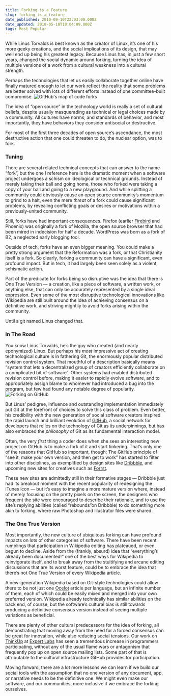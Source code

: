 ```yaml
---
title: Forking is a Feature
slug: forking_is_a_feature
date_published: 2010-09-10T22:03:00.000Z
date_updated: 2018-05-18T18:04:09.000Z
tags: Most Popular
---
```


While Linus Torvalds is best known as the creator of Linux, it’s one of his more geeky creations, and the social implications of its design, that may well end up being his greatest legacy. Because Linus has, in just a few short years, changed the social dynamic around forking, turning the idea of multiple versions of a work from a cultural weakness into a cultural strength.

Perhaps the technologies that let us easily collaborate together online have finally matured enough to let our work reflect the reality that some problems are better solved with lots of different efforts instead of one committee-built compromise.
![GitHub's map of code forks](https://web.archive.org/web/20110122123626if_/http://dashes.com/anil/images/github-fork-map.png)

The idea of “open source” in the technology world is really a set of cultural beliefs, despite usually masquerading as technical or legal choices made by a community. All cultures have norms, and standards of behavior, and most importantly, they have behaviors they consider antisocial or destructive.

For most of the first three decades of open source’s ascendance, the most destructive action that one could threaten to do, the nuclear option, was to fork.

### Tuning

There are several related technical concepts that can answer to the name “fork”, but the one I reference here is the dramatic moment when a software project undergoes a schism on ideological or technical grounds. Instead of merely taking their ball and going home, those who forked were taking a copy of your ball and going to a new playground. And while splitting a community could obviously cause an open source community’s momentum to grind to a halt, even the mere *threat* of a fork could cause significant problems, by revealing conflicting goals or desires or motivations within a previously-united community.

Still, forks have had important consequences. Firefox (earlier [Firebird](__GHOST_URL__/2003/07/upon-the-demise.html) and Phoenix) was originally a fork of Mozilla, the open source browser that had been mired in indecision for half a decade. WordPress was born as a fork of B2, a neglected early blogging tool.

Outside of tech, forks have an even bigger meaning. You could make a pretty strong argument that the Reformation was a fork, or that Christianity itself is a fork. So clearly, forking a community can have a significant, even profound impact. But in tech, it had largely been seen solely as a violent, schismatic action.

Part of the predicate for forks being so disruptive was the idea that there is One True Version — a creation, like a piece of software, a written work, or anything else, that can only be accurately represented by a single ideal expression. Even some of the most disruptive technological innovations like Wikipedia are still built around the idea of achieving consensus on a definitive work, and striving mightily to avoid forks arising within the community.

Until a git named Linus changed that.

### In The Road

You know Linus Torvalds, he’s the guy who created (and nearly eponymized) Linux. But perhaps his *most* impressive act of creating technological culture is in fathering Git, the enormously popular distributed revision control system. That mouthful of a description basically means “system that lets a decentralized group of creators efficiently collaborate on a complicated bit of software”. Other systems had enabled distributed revision control before, making it easier to rapidly evolve software, and to appropriately assign blame to whomever had introduced a bug into the program, but few had found any notable degree of popularity.
![Forking on GitHub](https://web.archive.org/web/20101112120955if_/http://dashes.com/anil/images/github-fork.png)

But Linus’ pedigree, influence and outstanding implementation immediately put Git at the forefront of choices to solve this class of problem. Even better, his credibility with the new generation of social software creators inspired the rapid launch and brilliant evolution of [GitHub](http://github.com/), a social network for developers that relies on the technology of Git as its underpinnings, but has also embraced the *philosophy* of Git as its fundamental interaction model.

Often, the very *first* thing a coder does when she sees an interesting new project on GitHub is to make a fork of it and start tinkering. That’s only one of the reasons that GitHub so important, though; The GitHub principle of “see it, make your own version, and then get to work” has started to filter into other disciplines, as exemplified by design sites like [Dribbble](http://dribbble.com/), and upcoming new sites for creatives such as [Forrst](http://forrst.com/).

These new sites are admittedly still in their formative stages — Dribbble just had its breakout moment with the recent popularity of redesigning the iTunes icon — but it’s easy to imagine a more mature version where, instead of merely focusing on the pretty pixels on the screen, the designers who frequent the site were encouraged to describe their rationale, and to use the site’s replying abilities (called “rebounds”on Dribbble) to do something more akin to forking, where raw Photoshop and Illustrator files were shared.

### The One True Version

Most importantly, the new culture of ubiquitous forking can have profound impacts on lots of other categories of software. There have been recent rumblings that participation in Wikipedia editing has plateaued, or even begun to decline. Aside from the (frankly, absurd) idea that “everything’s already been documented!” one of the best ways for Wikipedia to reinvigorate itself, and to break away from the stultifying and arcane editing discussions that are its worst feature, could be to embrace the idea that there’s not One True Version of every Wikipedia article.

A new-generation Wikipedia based on Git-style technologies could allow there to be not just one [Ocelot](http://en.wikipedia.org/wiki/Ocelot) article per language, but an infinite number of them, each of which could be easily mixed and merged into your own preferred version. Wikipedia already technically has similar abilities on the back end, of course, but the software’s cultural bias is still towards producing a definitive consensus version instead of seeing multiple variations as beneficial.

There are plenty of other cultural predecessors for the idea of forking, all demonstrating that moving away from the need for a forced consensus can be great for innovation, while also reducing social tensions. Our work on [ThinkUp](http://github.com/ginatrapani/ThinkUp) at [Expert Labs](http://expertlabs.org/) has seen a tremendous increase in programmers participating, without any of the usual flame wars or antagonism that frequently pop up on open source mailing lists. Some part of that is attributable to the cultural infrastructure GitHub provides for participation.

Moving forward, there are a lot more lessons we can learn if we build our social tools with the assumption that no one version of any document, app, or narrative needs to be the definitive one. We might even make our software, and our communities, more inclusive if we embrace the forking ourselves.
